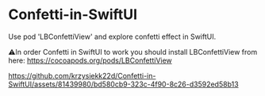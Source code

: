 # Confetti-in-SwiftUI
Use pod 'LBConfettiView' and explore confetti effect in SwiftUI.

⚠️In order Confetti in SwiftUI to work you should install LBConfettiView from here: https://cocoapods.org/pods/LBConfettiView



https://github.com/krzysiekk22d/Confetti-in-SwiftUI/assets/81439980/bd580cb9-323c-4f90-8c26-d3592ed58b13

